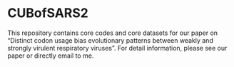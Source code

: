 # CUBofSARS2

This repository contains core codes and core datasets for our paper on “Distinct codon usage bias evolutionary patterns between weakly and strongly virulent respiratory viruses”. For detail information, please see our paper or directly email to me.

